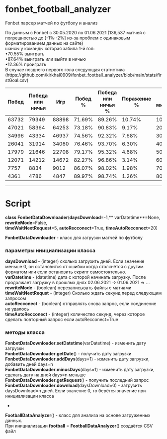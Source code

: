﻿<h1 class="code-line" data-line-start=0 data-line-end=1 ><a id="fonbet_football_analyzer_0"></a>fonbet_football_analyzer</h1>
<p class="has-line-data" data-line-start="1" data-line-end="2">Fonbet парсер матчей по футболу и анализ</p>
<p class="has-line-data" data-line-start="3" data-line-end="9">По данным с Fonbet с 30.05.2020 по 01.06.2021 (136,537 матчей с погрешностью до [-1%:-2%] из-за проблем с одинаковым форматированием данных на сайте)<br>
шансы у команды которая забила 1-й гол:<br>
•70.55% выиграть<br>
•87.64% выиграть или выйти в ничью<br>
•12.36% проиграть<br>
В случае позднего первого гола следующая статистика (https://github.com/kirkhal0909/fonbet_football_analyzer/blob/main/stats/firstGoal.csv)</p>
<table class="table table-striped table-bordered">
<thead>
<tr>
<th>Побед</th>
<th>Победа или ничья</th>
<th>Игр</th>
<th>Побед %</th>
<th>Победа или ничья %</th>
<th>Поражение %</th>
<th>с минуты</th>
</tr>
</thead>
<tbody>
<tr>
<td>63732</td>
<td>79349</td>
<td>88898</td>
<td>71.69%</td>
<td>89.26%</td>
<td>10.74%</td>
<td>10</td>
</tr>
<tr>
<td>47021</td>
<td>58364</td>
<td>64253</td>
<td>73.18%</td>
<td>90.83%</td>
<td>9.17%</td>
<td>20</td>
</tr>
<tr>
<td>34996</td>
<td>43334</td>
<td>46937</td>
<td>74.56%</td>
<td>92.32%</td>
<td>7.68%</td>
<td>30</td>
</tr>
<tr>
<td>26041</td>
<td>31914</td>
<td>34060</td>
<td>76.46%</td>
<td>93.70%</td>
<td>6.30%</td>
<td>40</td>
</tr>
<tr>
<td>17979</td>
<td>21646</td>
<td>22708</td>
<td>79.17%</td>
<td>95.32%</td>
<td>4.68%</td>
<td>50</td>
</tr>
<tr>
<td>12071</td>
<td>14212</td>
<td>14672</td>
<td>82.27%</td>
<td>96.86%</td>
<td>3.14%</td>
<td>60</td>
</tr>
<tr>
<td>7757</td>
<td>8834</td>
<td>9012</td>
<td>86.07%</td>
<td>98.02%</td>
<td>1.98%</td>
<td>70</td>
</tr>
<tr>
<td>4361</td>
<td>4786</td>
<td>4847</td>
<td>89.97%</td>
<td>98.74%</td>
<td>1.26%</td>
<td>80</td>
</tr>
</tbody>
</table>
<hr>
<h1 class="code-line" data-line-start=0 data-line-end=1 ><a id="fonbet_football_analyzer_0"></a>Script</h1>
<p class="has-line-data" data-line-start="21" data-line-end="23"><strong>class</strong> <strong>FonbetDataDownloader</strong>(<strong>daysDownload</strong>=-1,** varDatetime**=None, <strong>rewriteMode</strong>=False,<br>
<strong>timeWaitNextRequest</strong>=5, <strong>autoRecconect</strong>=True, <strong>timeAutoRecconect</strong>=20)</p>
<p class="has-line-data" data-line-start="24" data-line-end="25"><strong>FonbetDataDownloader</strong> - класс для загрузки матчей по футболу</p>
<h3 class="code-line" data-line-start=26 data-line-end=27 ><a id="___26"></a>параметры инициализации класса</h3>
<p class="has-line-data" data-line-start="27" data-line-end="33"><strong>daysDownload</strong> - (integer) сколько загрузить дней. Если значение меньше 0, он остановится от ошибки когда столкнётся с другим форматом или если остановить скрипт самостоятельно.<br>
<strong>varDatetime</strong> - (datetime) дата с которой начинать загрузку. После продолжает загрузку в прошлых днях 02.06.2021 =&gt; 01.06.2021 =&gt; …<br>
<strong>rewriteMode</strong> - (boolean) перезаписывать файлы с матчами<br>
<strong>timeWaitNextRequst</strong> - (integer) Сколько ждать секунд перед следующим запросом<br>
<strong>autoRecconect</strong> - (boolean) отправлять снова запрос, если соединение не удалось<br>
<strong>timeAutoRecconect</strong> - (integer) количество секунд, через которое сделать повторный запрос если autoRecconect=True</p>
<h3 class="code-line" data-line-start=34 data-line-end=35 ><a id="__34"></a>методы класса</h3>
<p class="has-line-data" data-line-start="35" data-line-end="41"><strong>FonbetDataDownloader</strong>.<strong>setDatetime</strong>(varDatetime) - изменить дату загрузки<br>
<strong>FonbetDataDownloader</strong>.<strong>getDate</strong>() - получить дату загрузки<br>
<strong>FonbetDataDownloader</strong>.<strong>addDays</strong>(days=1) - изменить дату загрузки, добавить дней days=n<br>
<strong>FonbetDataDownloader</strong>.<strong>minusDays</strong>(days=1) - изменить дату загрузки, сделать дату на дней days=n меньше<br>
<strong>FonbetDataDownloader</strong>.<strong>getRequest</strong>() - получить последний запрос<br>
<strong>FonbetDataDownloader</strong>.<strong>download</strong>(daysDownload=0) - загрузить daysDownload=n дней. Если значение 0, то берётся значение при инициализации класса</p>
<ul>
<li class="has-line-data" data-line-start="42" data-line-end="43"></li>
</ul>
<p class="has-line-data" data-line-start="43" data-line-end="45"><strong>FootballDataAnalyzer</strong>() - класс для анализа на основе загруженных данных.<br>
При инициализации <strong>football</strong> = <strong>FootballDataAnalyzer</strong>() создаётся CSV файл</p>